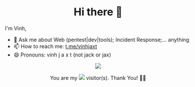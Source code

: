 <h1 align="center">Hi there 👋</h1>

I'm Vinh,

- 💬 Ask me about Web (pentest|dev|tools); Incident Response;... anything
- 📫 How to reach me: [t.me/vinhjaxt](https://t.me/vinhjaxt)
- 😄 Pronouns: vinh j a x t (not jack or jax)
<p align="center">
  <img src="https://github-readme-stats.vercel.app/api?username=vinhjaxt">
</p>
<p align="center">
  You are my <img src="https://profile-counter.glitch.me/vinhjaxt/count.svg"> visitor(s). Thank You! 🎉🎉
</p>
